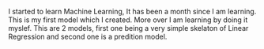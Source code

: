 I started to learn Machine Learning, It has been a month since I am learning. 
This is my first model which I created. More over I am learning by doing it myslef.
This are 2 models, first one being a very simple skelaton of Linear Regression and second one is a predition model.
